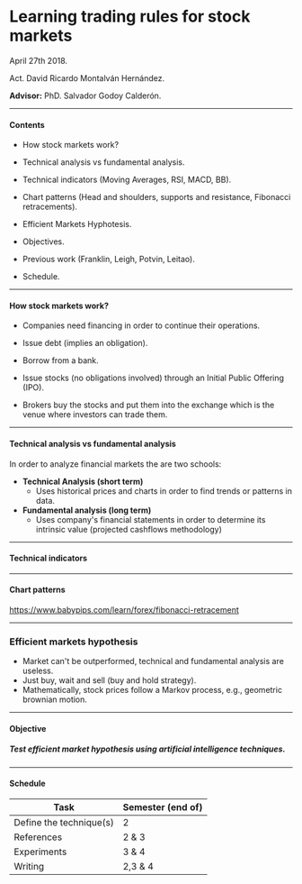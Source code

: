 <!-- $theme: gaia -->


# Learning trading rules for stock markets

April 27th 2018.

Act. David Ricardo Montalván Hernández.

**Advisor:** PhD. Salvador Godoy Calderón.

----------------------------

#### Contents

+ How stock markets work?

+ Technical analysis vs fundamental analysis.

+ Technical indicators (Moving Averages, RSI, MACD, BB).

+ Chart patterns (Head and shoulders, supports and resistance, Fibonacci retracements).

+ Efficient Markets Hyphotesis.

+ Objectives.

+ Previous work (Franklin, Leigh, Potvin, Leitao).

+ Schedule.

------------------------------

#### How stock markets work?

+ Companies need financing in order to continue their operations.

+ Issue debt (implies an obligation).

+ Borrow from a bank.

+ Issue stocks (no obligations involved) through an Initial Public Offering (IPO).

+ Brokers buy the stocks and put them into the exchange which is the venue where investors can trade them.

-------------------------------

#### Technical analysis vs fundamental analysis

In order to analyze financial markets the are two schools:

+ **Technical Analysis (short term)**
  +  Uses historical prices and charts in order to find trends or patterns in data.
+ **Fundamental analysis (long term)**
  + Uses company's financial statements in order to determine its intrinsic value (projected cashflows methodology)

--------------------------------
#### Technical indicators
--------------------------------
#### Chart patterns
https://www.babypips.com/learn/forex/fibonacci-retracement

--------------------------------
### Efficient markets hypothesis

* Market can't be outperformed, technical and fundamental analysis are useless.
* Just buy, wait and sell (buy and hold strategy).
* Mathematically, stock prices follow a Markov process, e.g., geometric brownian motion.

----------------------------------
#### Objective

 ##### Test efficient market hypothesis using artificial intelligence techniques.
---------------------------------
#### Schedule

|Task|Semester (end of)|
|----|--------|
|Define the technique(s)|2|
|References|2 & 3|
|Experiments|3 & 4|
|Writing|2,3 & 4|